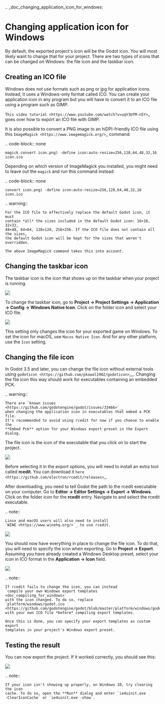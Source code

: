 .. _doc_changing_application_icon_for_windows:

Changing application icon for Windows
=====================================

By default, the exported project's icon will be the Godot icon.
You will most likely want to change that for your project. There are two types
of icons that can be changed on Windows: the file icon and the taskbar icon.

Creating an ICO file
--------------------

Windows does not use formats such as png or jpg for application icons. Instead,
it uses a Windows-only format called ICO. You can create your application icon
in any program but you will have to convert it to an ICO file using a program such
as GIMP.

`This video tutorial <https://www.youtube.com/watch?v=uqV3UfM-n5Y>`_ goes over how to
export an ICO file with GIMP.

It is also possible to convert a PNG image to an hiDPI-friendly ICO file
using this `ImageMagick <https://www.imagemagick.org/>`_ command:

.. code-block:: none

    magick convert icon.png) -define icon:auto-resize=256,128,64,48,32,16 icon.ico

Depending on which version of ImageMagick you installed, you might need to leave out the `magick` and run this command instead:

.. code-block:: none

    convert icon.png) -define icon:auto-resize=256,128,64,48,32,16 icon.ico

.. warning::

    For the ICO file to effectively replace the default Godot icon, it must
    contain *all* the sizes included in the default Godot icon: 16×16, 32×32,
    48×48, 64×64, 128×128, 256×256. If the ICO file does not contain all the sizes,
    the default Godot icon will be kept for the sizes that weren't overridden.

    The above ImageMagick command takes this into account.

Changing the taskbar icon
-------------------------

The taskbar icon is the icon that shows up on the taskbar when your project
is running.

![](img/icon_taskbar_icon.png)

To change the taskbar icon, go to
**Project → Project Settings → Application → Config → Windows Native Icon**.
Click on the folder icon and select your ICO file.

![](img/icon_project_settings.png)

This setting only changes the icon for your exported game on Windows.
To set the icon for macOS, use `Macos Native Icon`. And for any other platform,
use the `Icon` setting.

Changing the file icon
----------------------

In Godot 3.5 and later, you can change the file icon without
external tools using `godoticon <https://github.com/pkowal1982/godoticon>`__.
Changing the file icon this way should work for executables containing
an embedded PCK.

.. warning::

    There are `known issues <https://github.com/godotengine/godot/issues/33466>`__
    when changing the application icon in executables that embed a PCK file.
    It's recommended to avoid using rcedit for now if you choose to enable the
    **Embed Pck** option for your Windows export preset in the Export dialog.

The file icon is the icon of the executable that you click on to start
the project.

![](img/icon_file_icon.png)

Before selecting it in the export options, you will need to install
an extra tool called **rcedit**.
You can download it `here <https://github.com/electron/rcedit/releases>`_.

After downloading, you need to tell Godot the path to the rcedit executable
on your computer.
Go to **Editor → Editor Settings → Export → Windows**.
Click on the folder icon for the **rcedit** entry.
Navigate to and select the rcedit executable.

.. note::

    Linux and macOS users will also need to install
    `WINE <https://www.winehq.org/>`_ to use rcedit.

![](img/icon_rcedit.png)

You should now have everything in place to change the file icon.
To do that, you will need to specify the icon when exporting.
Go to **Project → Export**. Assuming you have already created
a Windows Desktop preset, select your icon in ICO format in
the **Application → Icon** field.

![](img/icon_export_settings.png)

.. note::

    If rcedit fails to change the icon, you can instead
    `compile your own Windows export templates <doc_compiling_for_windows>`
    with the icon changed. To do so, replace
    `platform/windows/godot.ico <https://github.com/godotengine/godot/blob/master/platform/windows/godot.ico>`__
    with your own ICO file *before* compiling export templates.

    Once this is done, you can specify your export templates as custom export
    templates in your project's Windows export preset.

Testing the result
------------------

You can now export the project. If it worked correctly, you should see this:

![](img/icon_result.png)

.. note::

    If your icon isn't showing up properly, on Windows 10, try clearing the icon
    cache. To do so, open the **Run** dialog and enter `ie4uinit.exe
    -ClearIconCache` or `ie4uinit.exe -show`.
